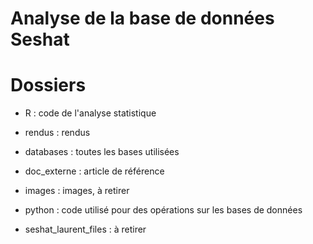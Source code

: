 # Analyse de la base de données Seshat

# Dossiers
* R : code de l'analyse statistique
* rendus : rendus

* databases : toutes les bases utilisées
* doc_externe : article de référence
* images : images, à retirer
* python : code utilisé pour des opérations sur les bases de données
* seshat_laurent_files : à retirer
